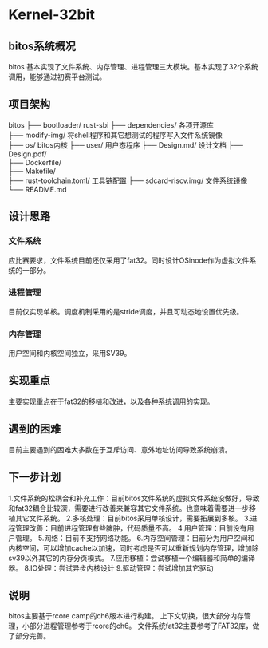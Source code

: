 # Kernel-32bit

## bitos系统概况
bitos 基本实现了文件系统、内存管理、进程管理三大模块。基本实现了32个系统调用，能够通过初赛平台测试。

## 项目架构
bitos
├── bootloader/                  rust-sbi
├── dependencies/                各项开源库   
├── modify-img/                  将shell程序和其它想测试的程序写入文件系统镜像   
├── os/                          bitos内核
├── user/                        用户态程序
├── Design.md/                   设计文档
├── Design.pdf/               
├── Dockerfile/                
├── Makefile/                    
├── rust-toolchain.toml/         工具链配置
├── sdcard-riscv.img/            文件系统镜像
└── README.md


## 设计思路
### 文件系统
应比赛要求，文件系统目前还仅采用了fat32。同时设计OSinode作为虚拟文件系统的一部分。

### 进程管理
目前仅实现单核。调度机制采用的是stride调度，并且可动态地设置优先级。

### 内存管理
用户空间和内核空间独立，采用SV39。

## 实现重点
主要实现重点在于fat32的移植和改进，以及各种系统调用的实现。

## 遇到的困难
目前主要遇到的困难大多数在于互斥访问、意外地址访问导致系统崩溃。

## 下一步计划

1.文件系统的松耦合和补充工作：目前bitos文件系统的虚拟文件系统没做好，导致和fat32耦合比较深，需要进行改善来兼容其它文件系统。也意味着需要进一步移植其它文件系统。
2.多核处理：目前bitos采用单核设计，需要拓展到多核。
3.进程管理改善：目前进程管理有些臃肿，代码质量不高。
4.用户管理：目前没有用户管理。
5.网络：目前不支持网络功能。
6.内存空间管理：目前分为用户空间和内核空间，可以增加cache以加速，同时考虑是否可以重新规划内存管理，增加除sv39以外其它的内存分页模式。
7.应用移植：尝试移植一个编辑器和简单的编译器。
8.IO处理：尝试异步内核设计
9.驱动管理：尝试增加其它驱动

## 说明
bitos主要基于rcore camp的ch6版本进行构建。
上下文切换，很大部分内存管理，小部分进程管理参考于rcore的ch6。
文件系统fat32主要参考了FAT32库，做了部分完善。
